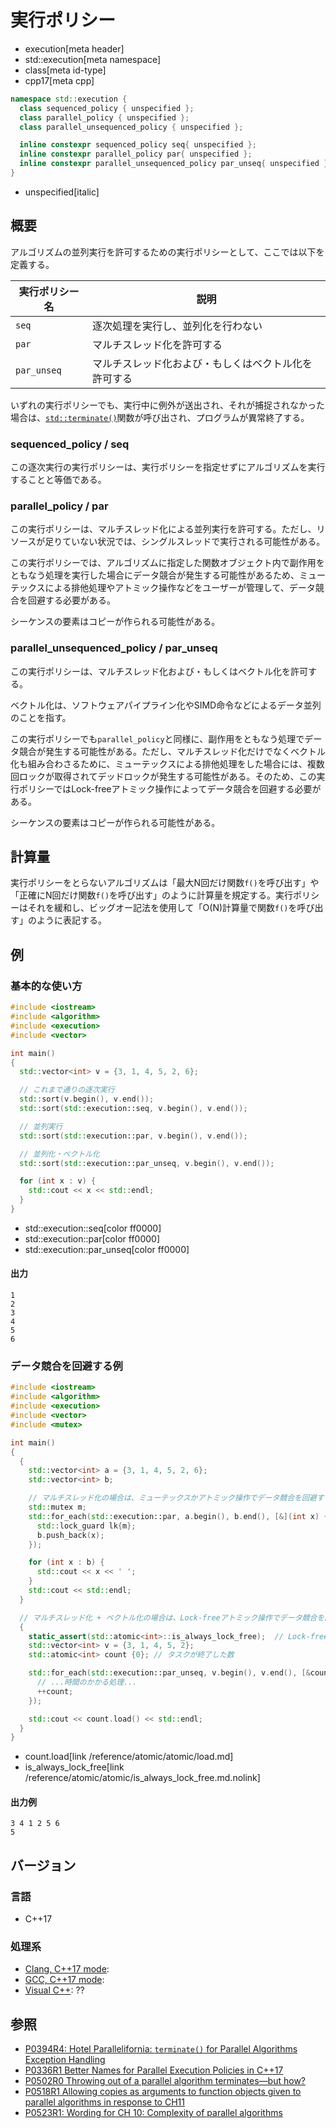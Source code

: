 # 実行ポリシー
* execution[meta header]
* std::execution[meta namespace]
* class[meta id-type]
* cpp17[meta cpp]

```cpp
namespace std::execution {
  class sequenced_policy { unspecified };
  class parallel_policy { unspecified };
  class parallel_unsequenced_policy { unspecified };

  inline constexpr sequenced_policy seq{ unspecified };
  inline constexpr parallel_policy par{ unspecified };
  inline constexpr parallel_unsequenced_policy par_unseq{ unspecified };
}
```
* unspecified[italic]

## 概要
アルゴリズムの並列実行を許可するための実行ポリシーとして、ここでは以下を定義する。

| 実行ポリシー名 | 説明 |
|----------------|------|
| `seq`          | 逐次処理を実行し、並列化を行わない |
| `par`          | マルチスレッド化を許可する |
| `par_unseq`    | マルチスレッド化および・もしくはベクトル化を許可する |

いずれの実行ポリシーでも、実行中に例外が送出され、それが捕捉されなかった場合は、[`std::terminate()`](/reference/exception/terminate.md)関数が呼び出され、プログラムが異常終了する。


### sequenced_policy / seq
この逐次実行の実行ポリシーは、実行ポリシーを指定せずにアルゴリズムを実行することと等価である。


### parallel_policy / par
この実行ポリシーは、マルチスレッド化による並列実行を許可する。ただし、リソースが足りていない状況では、シングルスレッドで実行される可能性がある。

この実行ポリシーでは、アルゴリズムに指定した関数オブジェクト内で副作用をともなう処理を実行した場合にデータ競合が発生する可能性があるため、ミューテックスによる排他処理やアトミック操作などをユーザーが管理して、データ競合を回避する必要がある。

シーケンスの要素はコピーが作られる可能性がある。


### parallel_unsequenced_policy / par_unseq
この実行ポリシーは、マルチスレッド化および・もしくはベクトル化を許可する。

ベクトル化は、ソフトウェアパイプライン化やSIMD命令などによるデータ並列のことを指す。

この実行ポリシーでも`parallel_policy`と同様に、副作用をともなう処理でデータ競合が発生する可能性がある。ただし、マルチスレッド化だけでなくベクトル化も組み合わさるために、ミューテックスによる排他処理をした場合には、複数回ロックが取得されてデッドロックが発生する可能性がある。そのため、この実行ポリシーではLock-freeアトミック操作によってデータ競合を回避する必要がある。

シーケンスの要素はコピーが作られる可能性がある。


## 計算量
実行ポリシーをとらないアルゴリズムは「最大N回だけ関数`f()`を呼び出す」や「正確にN回だけ関数`f()`を呼び出す」のように計算量を規定する。実行ポリシーはそれを緩和し、ビッグオー記法を使用して「O(N)計算量で関数`f()`を呼び出す」のように表記する。


## 例
### 基本的な使い方
```cpp example
#include <iostream>
#include <algorithm>
#include <execution>
#include <vector>

int main()
{
  std::vector<int> v = {3, 1, 4, 5, 2, 6};

  // これまで通りの逐次実行
  std::sort(v.begin(), v.end());
  std::sort(std::execution::seq, v.begin(), v.end());

  // 並列実行
  std::sort(std::execution::par, v.begin(), v.end());

  // 並列化・ベクトル化
  std::sort(std::execution::par_unseq, v.begin(), v.end());

  for (int x : v) {
    std::cout << x << std::endl;
  }
}
```
* std::execution::seq[color ff0000]
* std::execution::par[color ff0000]
* std::execution::par_unseq[color ff0000]

#### 出力
```
1
2
3
4
5
6
```

### データ競合を回避する例
```cpp example
#include <iostream>
#include <algorithm>
#include <execution>
#include <vector>
#include <mutex>

int main()
{
  {
    std::vector<int> a = {3, 1, 4, 5, 2, 6};
    std::vector<int> b;

    // マルチスレッド化の場合は、ミューテックスかアトミック操作でデータ競合を回避する
    std::mutex m;
    std::for_each(std::execution::par, a.begin(), b.end(), [&](int x) {
      std::lock_guard lk{m};
      b.push_back(x);
    });

    for (int x : b) {
      std::cout << x << ' ';
    }
    std::cout << std::endl;
  }

  // マルチスレッド化 + ベクトル化の場合は、Lock-freeアトミック操作でデータ競合を回避する
  {
    static_assert(std::atomic<int>::is_always_lock_free);  // Lock-free保証を確認
    std::vector<int> v = {3, 1, 4, 5, 2};
    std::atomic<int> count {0}; // タスクが終了した数

    std::for_each(std::execution::par_unseq, v.begin(), v.end(), [&count](int) {
      // ...時間のかかる処理...
      ++count;
    });

    std::cout << count.load() << std::endl;
  }
}
```
* count.load[link /reference/atomic/atomic/load.md]
* is_always_lock_free[link /reference/atomic/atomic/is_always_lock_free.md.nolink]

#### 出力例
```
3 4 1 2 5 6 
5
```

## バージョン
### 言語
- C++17

### 処理系
- [Clang, C++17 mode](/implementation.md#clang):
- [GCC, C++17 mode](/implementation.md#gcc):
- [Visual C++](/implementation.md#visual_cpp): ??


## 参照
- [P0394R4: Hotel Parallelifornia: `terminate()` for Parallel Algorithms Exception Handling](http://www.open-std.org/jtc1/sc22/wg21/docs/papers/2016/p0394r4.html)
- [P0336R1 Better Names for Parallel Execution Policies in C++17](http://www.open-std.org/jtc1/sc22/wg21/docs/papers/2016/p0336r1.pdf)
- [P0502R0 Throwing out of a parallel algorithm terminates—but how?](http://www.open-std.org/jtc1/sc22/wg21/docs/papers/2016/p0502r0.html)
- [P0518R1 Allowing copies as arguments to function objects given to parallel algorithms in response to CH11](http://www.open-std.org/jtc1/sc22/wg21/docs/papers/2017/p0518r1.html)
- [P0523R1: Wording for CH 10: Complexity of parallel algorithms](http://www.open-std.org/jtc1/sc22/wg21/docs/papers/2017/p0523r1.html)
